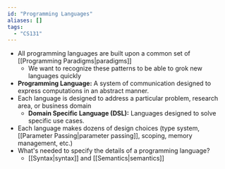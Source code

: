 ```yaml
---
id: "Programming Languages"
aliases: []
tags:
  - "CS131"
---
```


- All programming languages are built upon a common set of
  [[Programming Paradigms|paradigms]]
  - We want to recognize these patterns to be able to grok new languages quickly
  <!-- Definition: Programming Language -->
- **Programming Language:** A system of communication designed to express
  computations in an abstract manner.
- Each language is designed to address a particular problem, research area, or
  business domain
  <!-- Definition: Domain Specific Language (DSL) -->
  - **Domain Specific Language (DSL):** Languages designed to solve specific use
    cases.
- Each language makes dozens of design choices (type system,
  [[Parameter Passing|parameter passing]], scoping, memory management, etc.)
- What's needed to specify the details of a programming language?
  - [[Syntax|syntax]] and [[Semantics|semantics]]
